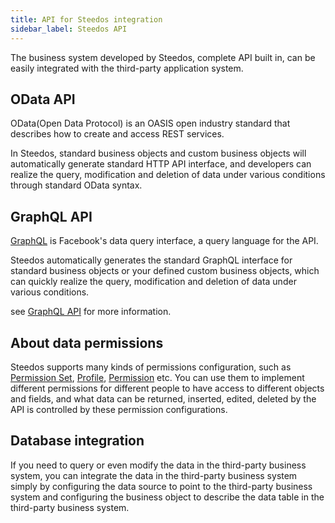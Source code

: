 ```yaml
---
title: API for Steedos integration
sidebar_label: Steedos API
---
```


The business system developed by Steedos, complete API built in, can be easily integrated with the third-party application system.

## OData API

OData(Open Data Protocol) is an OASIS open industry standard that describes how to create and access REST services.

In Steedos, standard business objects and custom business objects will automatically generate standard HTTP API interface, and developers can realize the query, modification and deletion of data under various conditions through standard OData syntax.

## GraphQL API

[GraphQL](https://graphql.org/) is Facebook's data query interface, a query language for the API.

Steedos automatically generates the standard GraphQL interface for standard business objects or your defined custom business objects, which can quickly realize the query, modification and deletion of data under various conditions.

see [GraphQL API](/docs/api/graphql) for more information.

## About data permissions

Steedos supports many kinds of permissions configuration, such as [Permission Set](/docs/metadata/permission_set), [Profile](/docs/metadata/profile), [Permission](/docs/metadata/object/permission) etc. You can use them to implement different permissions for different people to have access to different objects and fields, and what data can be returned, inserted, edited, deleted by the API is controlled by these permission configurations.

## Database integration

If you need to query or even modify the data in the third-party business system, you can integrate the data in the third-party business system simply by configuring the data source to point to the third-party business system and configuring the business object to describe the data table in the third-party business system.
